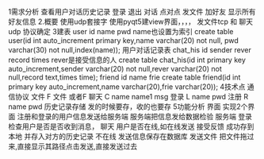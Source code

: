 1需求分析
    查看用户对话历史记录
    登录
    退出
    对话 点对点
    发文件
    加好友
    显示所有好友信息
2.概要 使用udp套接字 使用pyqt5建view界面，，，，
发文件tcp 和 聊天udp 协议确定
3建表 user id name pwd name也设置为索引
    create table user(id int auto_increment primary key,name varchar(20) not null,
     pwd varchar(30) not null,index(name));
    用户对话记录表 chat_his id sender rever record times    rever是接受信息的人
    create table chat_his(id int primary key auto_increment,sender varchar(20) not null,rever varchar(20) not null,record text,times time);
    friend id name frie
    create table friend(id int primary key auto_increment,name varchar(20),frie varchar(20));
4技术点
通信协议 文件 F 文件 或者F
        聊天 C name name1 msg
        登录 L name pwd
        注册 R name pwd
历史记录存储  发的时候要存，收的也要存
5功能分析
界面
实现2个界面   注册和登录的用户信息发送给服务端    服务端把信息发给数据检验
服务端
登录  检查用户是否是否收到消息，
聊天  用户是否在线,如在线发送 接受反馈 成功存到本地  并存入对方的历史记录
                    不在线 发送信息保存在数据库
发送文件   把文件拖过来,直接显示其路径点击发送,直接发送过去